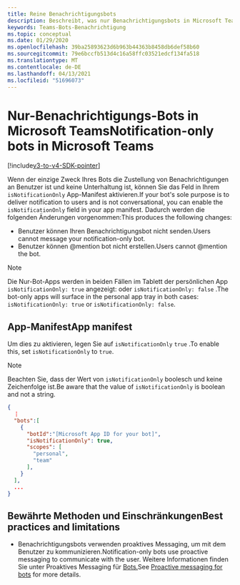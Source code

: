```yaml
---
title: Reine Benachrichtigungsbots
description: Beschreibt, was nur Benachrichtigungsbots in Microsoft Teams sind
keywords: Teams-Bots-Benachrichtigung
ms.topic: conceptual
ms.date: 01/29/2020
ms.openlocfilehash: 39ba25893623d6b963b44363b8458db6def58b60
ms.sourcegitcommit: 79e6bccfb513d4c16a58ffc03521edcf134fa518
ms.translationtype: MT
ms.contentlocale: de-DE
ms.lasthandoff: 04/13/2021
ms.locfileid: "51696073"
---
```

# <a name="notification-only-bots-in-microsoft-teams"></a><span data-ttu-id="3359e-104">Nur-Benachrichtigungs-Bots in Microsoft Teams</span><span class="sxs-lookup"><span data-stu-id="3359e-104">Notification-only bots in Microsoft Teams</span></span>

[!include[v3-to-v4-SDK-pointer](~/includes/v3-to-v4-pointer-bots.md)]

<span data-ttu-id="3359e-105">Wenn der einzige Zweck Ihres Bots die Zustellung von Benachrichtigungen an Benutzer ist und keine Unterhaltung ist, können Sie das Feld in Ihrem `isNotificationOnly` App-Manifest aktivieren.</span><span class="sxs-lookup"><span data-stu-id="3359e-105">If your bot's sole purpose is to deliver notification to users and is not conversational, you can enable the `isNotificationOnly` field in your app manifest.</span></span> <span data-ttu-id="3359e-106">Dadurch werden die folgenden Änderungen vorgenommen:</span><span class="sxs-lookup"><span data-stu-id="3359e-106">This produces the following changes:</span></span>

* <span data-ttu-id="3359e-107">Benutzer können Ihren Benachrichtigungsbot nicht senden.</span><span class="sxs-lookup"><span data-stu-id="3359e-107">Users cannot message your notification-only bot.</span></span>
* <span data-ttu-id="3359e-108">Benutzer können @mention bot nicht erstellen.</span><span class="sxs-lookup"><span data-stu-id="3359e-108">Users cannot @mention the bot.</span></span>

> [!NOTE]
> <span data-ttu-id="3359e-109">Die Nur-Bot-Apps werden in beiden Fällen im Tablett der persönlichen App `isNotificationOnly: true` angezeigt: oder `isNotificationOnly: false` .</span><span class="sxs-lookup"><span data-stu-id="3359e-109">The bot-only apps will surface in the personal app tray in both cases: `isNotificationOnly: true` or `isNotificationOnly: false`.</span></span>

## <a name="app-manifest"></a><span data-ttu-id="3359e-110">App-Manifest</span><span class="sxs-lookup"><span data-stu-id="3359e-110">App manifest</span></span>

<span data-ttu-id="3359e-111">Um dies zu aktivieren, legen Sie auf `isNotificationOnly` `true` .</span><span class="sxs-lookup"><span data-stu-id="3359e-111">To enable this, set `isNotificationOnly` to `true`.</span></span>

> [!NOTE]
> <span data-ttu-id="3359e-112">Beachten Sie, dass der Wert von `isNotificationOnly` boolesch und keine Zeichenfolge ist.</span><span class="sxs-lookup"><span data-stu-id="3359e-112">Be aware that the value of `isNotificationOnly` is boolean and not a string.</span></span>

```json
{
  ⋮
  "bots":[
    {
      "botId":"[Microsoft App ID for your bot]",
      "isNotificationOnly": true,
      "scopes": [
        "personal",
        "team"
      ],
    }
  ],
  ...
}
```

## <a name="best-practices-and-limitations"></a><span data-ttu-id="3359e-113">Bewährte Methoden und Einschränkungen</span><span class="sxs-lookup"><span data-stu-id="3359e-113">Best practices and limitations</span></span>

* <span data-ttu-id="3359e-114">Benachrichtigungsbots verwenden proaktives Messaging, um mit dem Benutzer zu kommunizieren.</span><span class="sxs-lookup"><span data-stu-id="3359e-114">Notification-only bots use proactive messaging to communicate with the user.</span></span> <span data-ttu-id="3359e-115">Weitere Informationen finden Sie unter Proaktives Messaging für [Bots.](~/resources/bot-v3/bot-conversations/bots-conv-proactive.md)</span><span class="sxs-lookup"><span data-stu-id="3359e-115">See [Proactive messaging for bots](~/resources/bot-v3/bot-conversations/bots-conv-proactive.md) for more details.</span></span>
